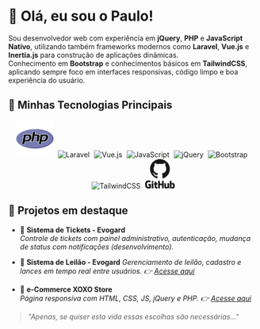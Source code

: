 # 👋 Olá, eu sou o Paulo!

Sou desenvolvedor web com experiência em **jQuery**, **PHP** e **JavaScript Nativo**, utilizando também frameworks modernos como **Laravel**, **Vue.js** e **Inertia.js** para construção de aplicações dinâmicas.  
Conhecimento em **Bootstrap** e conhecimentos básicos em **TailwindCSS**, aplicando sempre foco em interfaces responsivas, código limpo e boa experiência do usuário.

## 🚀 Minhas Tecnologias Principais

<p align="center" background="gray">
  <!-- PHP -->
  <img src="https://github.com/devicons/devicon/blob/master/icons/php/php-original.svg" width="75" style="margin-right:5px" alt="PHP"/>

  <!-- Laravel (imagem alternativa) -->
  <img src="https://static-00.iconduck.com/assets.00/laravel-icon-497x512-uwybstke.png" width="65" style="margin-right:5px" alt="Laravel"/>

  <!-- Vue.js -->
  <img src="https://cdn.jsdelivr.net/gh/devicons/devicon/icons/vuejs/vuejs-original.svg" width="70" style="margin-right:5px" alt="Vue.js"/>

  <!-- JavaScript -->
  <img src="https://cdn.jsdelivr.net/gh/devicons/devicon/icons/javascript/javascript-original.svg" width="70" style="margin-right:5px" alt="JavaScript"/>

  <!-- jQuery -->
  <img src="https://cdn.jsdelivr.net/gh/devicons/devicon/icons/jquery/jquery-original.svg" width="70" style="margin-right:5px" alt="jQuery"/>

  <!-- Bootstrap -->
  <img src="https://cdn.jsdelivr.net/gh/devicons/devicon/icons/bootstrap/bootstrap-original.svg" width="70" style="margin-right:5px" alt="Bootstrap"/>

  <!-- TailwindCSS (imagem alternativa) -->
  <img src="https://www.vectorlogo.zone/logos/tailwindcss/tailwindcss-icon.svg" width="70" style="margin-right:5px" alt="TailwindCSS"/>

  <!-- GitHub -->
  <img src="https://github.com/devicons/devicon/blob/master/icons/github/github-original-wordmark.svg" width="60" alt="GitHub"/>
</p>

## 📂 Projetos em destaque

- 🎫 **Sistema de Tickets - Evogard**  
  *Controle de tickets com painel administrativo, autenticação, mudança de status com notificações (desenvolvimento).*

- 💸 **Sistema de Leilão - Evogard**
  *Gerenciamento de leilão, cadastro e lances em tempo real entre usuários.*
  *👉 [Acesse aqui](https://www.usexoxo.com.br/leilao/index.php)*

- 💎 **e-Commerce XOXO Store**  
  *Página responsiva com HTML, CSS, JS, jQuery e PHP.*
  *👉 [Acesse aqui](https://www.usexoxo.com.br/app/page/index.php)*

> *"Apenas, se quiser esta vida essas escolhas são necessárias..."*
